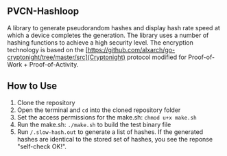 ## PVCN-Hashloop

A library to generate pseudorandom hashes and display hash rate speed at which a device completes the generation. 
The library uses a number of hashing functions to achieve a high security level. The encryption technology is based on the [https://github.com/alxarch/go-cryptonight/tree/master/src](Cryptonight) protocol modified for Proof-of-Work + Proof-of-Activity.


## How to Use

1. Clone the repository
2. Open the terminal and `cd` into the cloned repository folder
3. Set the access permissions for the make.sh: `chmod u+x make.sh`
4. Run the make.sh: `./make.sh` to build the test binary file
5. Run `/.slow-hash.out` to generate a list of hashes. If the generated hashes are identical to the stored set of hashes, you see the reponse "self-check OK!".
